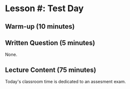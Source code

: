 # Lesson #: Test Day

## Warm-up (10 minutes)

## Written Question (5 minutes)

None.

## Lecture Content (75 minutes)

Today's classroom time is dedicated to an assesment exam.
